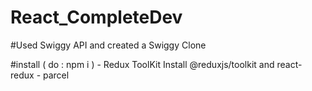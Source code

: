 # React_CompleteDev

#Used Swiggy API and created a Swiggy Clone

#install ( do : npm i ) - Redux ToolKit Install @reduxjs/toolkit and react-redux - parcel
